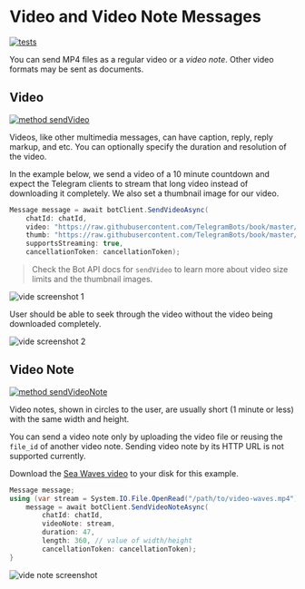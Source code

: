 # Video and Video Note Messages

[![tests](https://img.shields.io/badge/Examples-Video_Messages-green.svg?style=flat-square)](https://github.com/TelegramBots/Telegram.Bot/blob/master/test/Telegram.Bot.Tests.Integ/Sending%20Messages/VideoMessageTests.cs)

You can send MP4 files as a regular video or a _video note_.
Other video formats may be sent as documents.

## Video

[![method sendVideo](https://img.shields.io/badge/Bot_API_method-sendVideo-blue.svg?style=flat-square)](https://core.telegram.org/bots/api#sendvideo)

Videos, like other multimedia messages, can have caption, reply, reply markup, and etc.
You can optionally specify the duration and resolution of the video.

In the example below, we send a video of a 10 minute countdown
and expect the Telegram clients to stream that long video instead of downloading it completely.
We also set a thumbnail image for our video.

```c#
Message message = await botClient.SendVideoAsync(
    chatId: chatId,
    video: "https://raw.githubusercontent.com/TelegramBots/book/master/src/docs/video-countdown.mp4",
    thumb: "https://raw.githubusercontent.com/TelegramBots/book/master/src/2/docs/thumb-clock.jpg",
    supportsStreaming: true,
    cancellationToken: cancellationToken);
```

> Check the Bot API docs for `sendVideo` to learn more about video size limits and the thumbnail images.

![vide screenshot 1](../docs/shot-video_thumb1.jpg)

User should be able to seek through the video without the video being downloaded completely.

![vide screenshot 2](../docs/shot-video_thumb2.jpg)

## Video Note

[![method sendVideoNote](https://img.shields.io/badge/Bot_API_method-sendVideoNote-blue.svg?style=flat-square)](https://core.telegram.org/bots/api#sendvideonote)

Video notes, shown in circles to the user, are usually short (1 minute or less) with the same width and height.

You can send a video note only by uploading the video file or reusing the `file_id` of another video note.
Sending video note by its HTTP URL is not supported currently.

Download the [Sea Waves video] to your disk for this example.

```c#
Message message;
using (var stream = System.IO.File.OpenRead("/path/to/video-waves.mp4")) {
    message = await botClient.SendVideoNoteAsync(
        chatId: chatId,
        videoNote: stream,
        duration: 47,
        length: 360, // value of width/height
        cancellationToken: cancellationToken);
}
```

![vide note screenshot](../docs/shot-video_note.jpg)

[Sea Waves video]: https://raw.githubusercontent.com/TelegramBots/book/master/src/docs/video-waves.mp4
